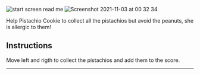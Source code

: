 ![start screen read me](https://user-images.githubusercontent.com/90280742/139528457-8ca633fa-4ac6-40da-8e89-3b4c89427725.png)
![Screenshot 2021-11-03 at 00 32 34](https://user-images.githubusercontent.com/90280742/140480138-33c35a93-007b-46b1-9c4e-d90c3fd9f90e.png)


Help Pistachio Cookie to collect all the pistachios but avoid the peanuts, she is allergic to them!

## Instructions 

Move left and rigth to collect the pistachios and add them to the score. 

---

